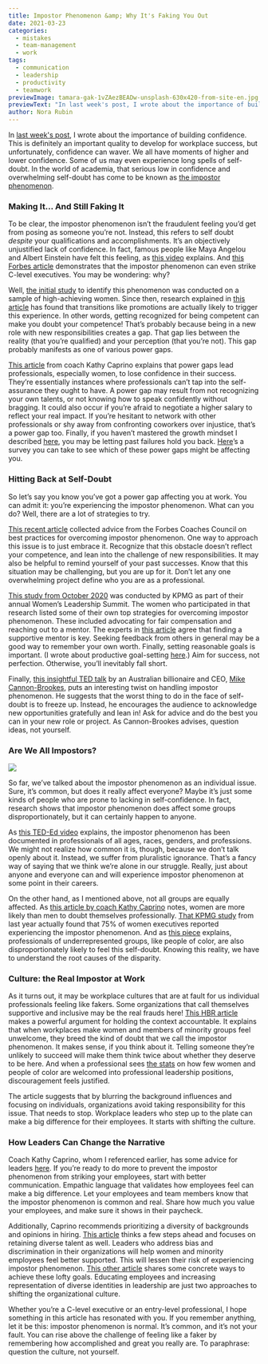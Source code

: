 ```yaml
---
title: Impostor Phenomenon &amp; Why It's Faking You Out
date: 2021-03-23
categories:
  - mistakes
  - team-management
  - work
tags:
  - communication
  - leadership
  - productivity
  - teamwork
previewImage: tamara-gak-1vZAezBEADw-unsplash-630x420-from-site-en.jpg
previewText: "In last week's post, I wrote about the importance of building confidence. This is definitely an important quality to develop for workplace success, but unfortunately, confidence can waver. We all have moments of higher and lower confidence. Some of us may even experience long spells of self-doubt. In the world of academia, that serious low in confidence and overwhelming self-doubt has come to be known as the impostor phenomenon."
author: Nora Rubin
---
```

In [last week's post](https://pyrus.com/en/blog/building-confidence-for-speaking-up-in-virtual-meetings), I wrote about the importance of building confidence. This is definitely an important quality to develop for workplace success, but unfortunately, confidence can waver. We all have moments of higher and lower confidence. Some of us may even experience long spells of self-doubt. In the world of academia, that serious low in confidence and overwhelming self-doubt has come to be known as [the impostor phenomenon](https://en.wikipedia.org/wiki/Impostor_syndrome).

### **Making It… And Still Faking It**

To be clear, the impostor phenomenon isn’t the fraudulent feeling you’d get from posing as someone you’re not. Instead, this refers to self doubt _despite_ your qualifications and accomplishments. It’s an objectively unjustified lack of confidence. In fact, famous people like Maya Angelou and Albert Einstein have felt this feeling, as [this video](https://www.youtube.com/watch?v=ZQUxL4Jm1Lo) explains. And [this Forbes article](https://www.forbes.com/sites/servicenow/2021/02/19/impostor-syndrome-in-the-c-suite/) demonstrates that the impostor phenomenon can even strike C-level executives. You may be wondering: why?

Well, [the initial study](https://www.paulineroseclance.com/pdf/ip_high_achieving_women.pdf) to identify this phenomenon was conducted on a sample of high-achieving women. Since then, research explained in [this article](https://www.forbes.com/sites/kathycaprino/2020/10/22/impostor-syndrome-prevalence-in-professional-women-face-and-how-to-overcome-it/) has found that transitions like promotions are actually likely to trigger this experience. In other words, getting recognized for being competent can make you doubt your competence! That’s probably because being in a new role with new responsibilities creates a gap. That gap lies between the reality (that you’re qualified) and your perception (that you’re not). This gap probably manifests as one of various power gaps.

[This article](https://www.forbes.com/sites/kathycaprino/2018/10/27/7-power-gaps-that-keep-professionals-from-thriving-and-leading-at-work/?sh=442072d37d22) from coach Kathy Caprino explains that power gaps lead professionals, especially women, to lose confidence in their success. They’re essentially instances where professionals can’t tap into the self-assurance they ought to have. A power gap may result from not recognizing your own talents, or not knowing how to speak confidently without bragging. It could also occur if you’re afraid to negotiate a higher salary to reflect your real impact. If you’re hesitant to network with other professionals or shy away from confronting coworkers over injustice, that’s a power gap too. Finally, if you haven’t mastered the growth mindset I described [here](https://pyrus.com/en/blog/molding-mindset-flourishing-by-failing), you may be letting past failures hold you back. [Here](https://kathycaprino.typeform.com/to/bgsgub)’s a survey you can take to see which of these power gaps might be affecting you.

### **Hitting Back at Self-Doubt**

So let’s say you know you’ve got a power gap affecting you at work. You can admit it: you’re experiencing the impostor phenomenon. What can you do? Well, there are a lot of strategies to try.

[This recent article](https://www.forbes.com/sites/forbescoachescouncil/2021/02/22/11-techniques-to-overcome-impostor-syndrome-at-work/) collected advice from the Forbes Coaches Council on best practices for overcoming impostor phenomenon. One way to approach this issue is to just embrace it. Recognize that this obstacle doesn’t reflect your competence, and lean into the challenge of new responsibilities. It may also be helpful to remind yourself of your past successes. Know that this situation may be challenging, but you are up for it. Don’t let any one overwhelming project define who you are as a professional.

[This study from October 2020](https://womensleadership.kpmg.us/summit/kpmg-womens-leadership-report-2020.html) was conducted by KPMG as part of their annual Women’s Leadership Summit. The women who participated in that research listed some of their own top strategies for overcoming impostor phenomenon. These included advocating for fair compensation and reaching out to a mentor. The experts in [this article](https://www.forbes.com/sites/forbescoachescouncil/2019/06/07/15-ways-to-overcome-imposter-syndrome-in-the-workplace/) agree that finding a supportive mentor is key. Seeking feedback from others in general may be a good way to remember your own worth. Finally, setting reasonable goals is important. (I wrote about productive goal-setting [here](https://pyrus.com/en/blog/ready-set-goals).) Aim for success, not perfection. Otherwise, you’ll inevitably fall short.

Finally, [this insightful TED talk](https://www.youtube.com/watch?v=ZkwqZfvbdFw) by an Australian billionaire and CEO, [Mike Cannon-Brookes](https://en.wikipedia.org/wiki/Mike_Cannon-Brookes), puts an interesting twist on handling impostor phenomenon. He suggests that the worst thing to do in the face of self-doubt is to freeze up. Instead, he encourages the audience to acknowledge new opportunities gratefully and lean in! Ask for advice and do the best you can in your new role or project. As Cannon-Brookes advises, question ideas, not yourself.

### **Are We All Impostors?**

![](veronica-benavides-W6NGECt_yE4-unsplash-300x200.webp)

So far, we’ve talked about the impostor phenomenon as an individual issue. Sure, it’s common, but does it really affect everyone? Maybe it’s just some kinds of people who are prone to lacking in self-confidence. In fact, research shows that impostor phenomenon does affect some groups disproportionately, but it can certainly happen to anyone.

As [this TED-Ed video](https://www.youtube.com/watch?v=ZQUxL4Jm1Lo) explains, the impostor phenomenon has been documented in professionals of all ages, races, genders, and professions. We might not realize how common it is, though, because we don’t talk openly about it. Instead, we suffer from pluralistic ignorance. That’s a fancy way of saying that we think we’re alone in our struggle. Really, just about anyone and everyone can and will experience impostor phenomenon at some point in their careers.

On the other hand, as I mentioned above, not all groups are equally affected. As [this article by coach Kathy Caprino](https://www.forbes.com/sites/kathycaprino/2020/10/22/impostor-syndrome-prevalence-in-professional-women-face-and-how-to-overcome-it/) notes, women are more likely than men to doubt themselves professionally. [That KPMG study](https://womensleadership.kpmg.us/summit/kpmg-womens-leadership-report-2020.html) from last year actually found that 75% of women executives reported experiencing the impostor phenomenon. And as [this piece](https://www.forbes.com/sites/rebekahbastian/2019/11/26/why-imposter-syndrome-hits-underrepresented-identities-harder-and-how-employers-can-help/) explains, professionals of underrepresented groups, like people of color, are also disproportionately likely to feel this self-doubt. Knowing this reality, we have to understand the root causes of the disparity.

### **Culture: the Real Impostor at Work**

As it turns out, it may be workplace cultures that are at fault for us individual professionals feeling like fakers. Some organizations that call themselves supportive and inclusive may be the real frauds here! [This HBR article](https://hbr.org/2021/02/stop-telling-women-they-have-imposter-syndrome) makes a powerful argument for holding the context accountable. It explains that when workplaces make women and members of minority groups feel unwelcome, they breed the kind of doubt that we call the impostor phenomenon. It makes sense, if you think about it. Telling someone they’re unlikely to succeed will make them think twice about whether they deserve to be here. And when a professional sees [the stats](https://wiw-report.s3.amazonaws.com/Women_in_the_Workplace_2019.pdf) on how few women and people of color are welcomed into professional leadership positions, discouragement feels justified.

The article suggests that by blurring the background influences and focusing on individuals, organizations avoid taking responsibility for this issue. That needs to stop. Workplace leaders who step up to the plate can make a big difference for their employees. It starts with shifting the culture.

### **How Leaders Can Change the Narrative**

Coach Kathy Caprino, whom I referenced earlier, has some advice for leaders [here](https://www.forbes.com/sites/kathycaprino/2020/10/22/impostor-syndrome-prevalence-in-professional-women-face-and-how-to-overcome-it/). If you’re ready to do more to prevent the impostor phenomenon from striking your employees, start with better communication. Empathic language that validates how employees feel can make a big difference. Let your employees and team members know that the impostor phenomenon is common and real. Share how much you value your employees, and make sure it shows in their paycheck.

Additionally, Caprino recommends prioritizing a diversity of backgrounds and opinions in hiring. [This article](https://hbr.org/2021/02/stop-telling-women-they-have-imposter-syndrome) thinks a few steps ahead and focuses on retaining diverse talent as well. Leaders who address bias and discrimination in their organizations will help women and minority employees feel better supported. This will lessen their risk of experiencing impostor phenomenon. [This other article](https://www.forbes.com/sites/rebekahbastian/2019/11/26/why-imposter-syndrome-hits-underrepresented-identities-harder-and-how-employers-can-help/) shares some concrete ways to achieve these lofty goals. Educating employees and increasing representation of diverse identities in leadership are just two approaches to shifting the organizational culture.

Whether you’re a C-level executive or an entry-level professional, I hope something in this article has resonated with you. If you remember anything, let it be this: impostor phenomenon is normal. It’s common, and it’s not your fault. You can rise above the challenge of feeling like a faker by remembering how accomplished and great you really are. To paraphrase: question the culture, not yourself.